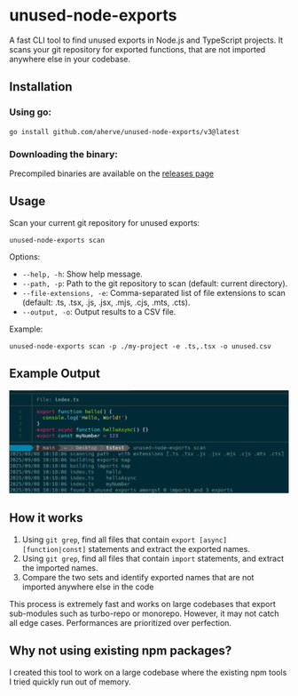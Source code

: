 # unused-node-exports

A fast CLI tool to find unused exports in Node.js and TypeScript projects. It scans your git repository for exported functions, that are not imported anywhere else in your codebase.

## Installation

### Using go:

```
go install github.com/aherve/unused-node-exports/v3@latest
```

### Downloading the binary:

Precompiled binaries are available on the [releases page](https://github.com/aherve/unused-node-exports/releases)

## Usage

Scan your current git repository for unused exports:

```
unused-node-exports scan
```

Options:

- `--help, -h`: Show help message.
- `--path, -p`: Path to the git repository to scan (default: current directory).
- `--file-extensions, -e`: Comma-separated list of file extensions to scan (default: .ts, .tsx, .js, .jsx, .mjs, .cjs, .mts, .cts).
- `--output, -o`: Output results to a CSV file.

Example:

```
unused-node-exports scan -p ./my-project -e .ts,.tsx -o unused.csv
```

## Example Output

![Example Output](assets/demo.png)

## How it works

1. Using `git grep`, find all files that contain `export [async] [function|const]` statements and extract the exported names.
2. Using `git grep`, find all files that contain `import` statements, and extract the imported names.
3. Compare the two sets and identify exported names that are not imported anywhere else in the code

This process is extremely fast and works on large codebases that export sub-modules such as turbo-repo or monorepo. However, it may not catch all edge cases. Performances are prioritized over perfection.

## Why not using existing npm packages?

I created this tool to work on a large codebase where the existing npm tools I tried quickly run out of memory.
